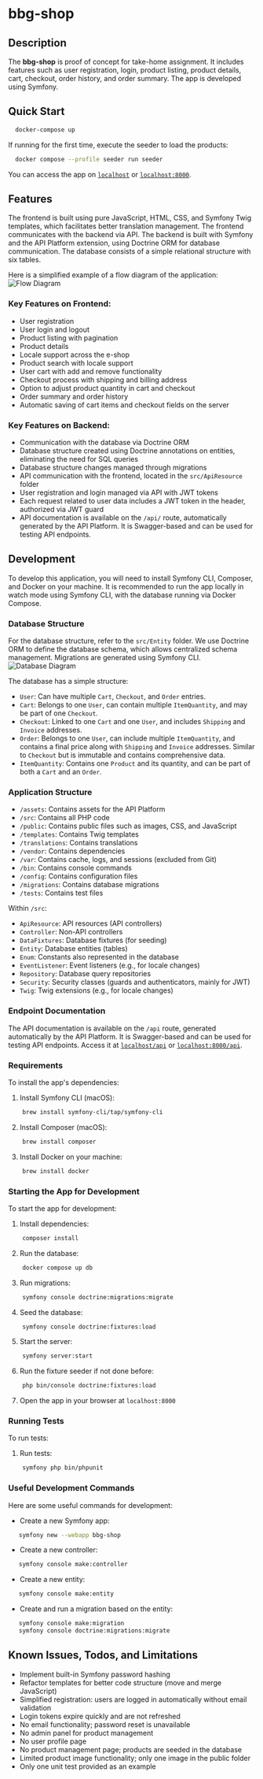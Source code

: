 
# bbg-shop

## Description
The **bbg-shop** is proof of concept for take-home assignment. It includes features such as user registration, login, product listing, product details, cart, checkout, order history, and order summary. The app is developed using Symfony.

## Quick Start

```bash
  docker-compose up
```

If running for the first time, execute the seeder to load the products:

```bash
  docker compose --profile seeder run seeder
```

You can access the app on [`localhost`](http://localhost) or [`localhost:8000`](http://localhost:8000).

## Features
The frontend is built using pure JavaScript, HTML, CSS, and Symfony Twig templates, which facilitates better translation management. The frontend communicates with the backend via API. The backend is built with Symfony and the API Platform extension, using Doctrine ORM for database communication. The database consists of a simple relational structure with six tables.

Here is a simplified example of a flow diagram of the application:
![Flow Diagram](/public/images/diagram.png)

### Key Features on Frontend:
- User registration
- User login and logout
- Product listing with pagination
- Product details
- Locale support across the e-shop
- Product search with locale support
- User cart with add and remove functionality
- Checkout process with shipping and billing address
- Option to adjust product quantity in cart and checkout
- Order summary and order history
- Automatic saving of cart items and checkout fields on the server

### Key Features on Backend:
- Communication with the database via Doctrine ORM
- Database structure created using Doctrine annotations on entities, eliminating the need for SQL queries
- Database structure changes managed through migrations
- API communication with the frontend, located in the `src/ApiResource` folder
- User registration and login managed via API with JWT tokens
- Each request related to user data includes a JWT token in the header, authorized via JWT guard
- API documentation is available on the `/api/` route, automatically generated by the API Platform. It is Swagger-based and can be used for testing API endpoints.

## Development
To develop this application, you will need to install Symfony CLI, Composer, and Docker on your machine. It is recommended to run the app locally in watch mode using Symfony CLI, with the database running via Docker Compose.

### Database Structure
For the database structure, refer to the `src/Entity` folder. We use Doctrine ORM to define the database schema, which allows centralized schema management. Migrations are generated using Symfony CLI.
![Database Diagram](/public/images/db.svg)

The database has a simple structure:
- `User`: Can have multiple `Cart`, `Checkout`, and `Order` entries.
- `Cart`: Belongs to one `User`, can contain multiple `ItemQuantity`, and may be part of one `Checkout`.
- `Checkout`: Linked to one `Cart` and one `User`, and includes `Shipping` and `Invoice` addresses.
- `Order`: Belongs to one `User`, can include multiple `ItemQuantity`, and contains a final price along with `Shipping` and `Invoice` addresses. Similar to `Checkout` but is immutable and contains comprehensive data.
- `ItemQuantity`: Contains one `Product` and its quantity, and can be part of both a `Cart` and an `Order`.

### Application Structure

- `/assets`: Contains assets for the API Platform
- `/src`: Contains all PHP code
- `/public`: Contains public files such as images, CSS, and JavaScript
- `/templates`: Contains Twig templates
- `/translations`: Contains translations
- `/vendor`: Contains dependencies
- `/var`: Contains cache, logs, and sessions (excluded from Git)
- `/bin`: Contains console commands
- `/config`: Contains configuration files
- `/migrations`: Contains database migrations
- `/tests`: Contains test files

Within `/src`:
- `ApiResource`: API resources (API controllers)
- `Controller`: Non-API controllers
- `DataFixtures`: Database fixtures (for seeding)
- `Entity`: Database entities (tables)
- `Enum`: Constants also represented in the database
- `EventListener`: Event listeners (e.g., for locale changes)
- `Repository`: Database query repositories
- `Security`: Security classes (guards and authenticators, mainly for JWT)
- `Twig`: Twig extensions (e.g., for locale changes)

### Endpoint Documentation
The API documentation is available on the `/api` route, generated automatically by the API Platform. It is Swagger-based and can be used for testing API endpoints. Access it at [`localhost/api`](http://localhost/api) or [`localhost:8000/api`](http://localhost:8000/api).

### Requirements
To install the app's dependencies:

1. Install Symfony CLI (macOS):

```bash
    brew install symfony-cli/tap/symfony-cli
```

2. Install Composer (macOS):

```bash
    brew install composer
```

3. Install Docker on your machine:

```bash
    brew install docker
```

### Starting the App for Development
To start the app for development:

1. Install dependencies:

```bash
    composer install
```

2. Run the database:

```bash
    docker compose up db
```

3. Run migrations:

```bash
    symfony console doctrine:migrations:migrate
```

4. Seed the database:

```bash
    symfony console doctrine:fixtures:load
```

5. Start the server:

```bash
    symfony server:start
```

6. Run the fixture seeder if not done before:

```bash
    php bin/console doctrine:fixtures:load
```

7. Open the app in your browser at `localhost:8000`

### Running Tests
To run tests:

1. Run tests:

```bash
    symfony php bin/phpunit
```

### Useful Development Commands
Here are some useful commands for development:

- Create a new Symfony app:

```bash
   symfony new --webapp bbg-shop
```

- Create a new controller:

```bash
   symfony console make:controller
```

- Create a new entity:

```bash
   symfony console make:entity
```

- Create and run a migration based on the entity:

```bash
   symfony console make:migration
   symfony console doctrine:migrations:migrate
```

## Known Issues, Todos, and Limitations
- Implement built-in Symfony password hashing
- Refactor templates for better code structure (move and merge JavaScript)
- Simplified registration: users are logged in automatically without email validation
- Login tokens expire quickly and are not refreshed
- No email functionality; password reset is unavailable
- No admin panel for product management
- No user profile page
- No product management page; products are seeded in the database
- Limited product image functionality; only one image in the public folder
- Only one unit test provided as an example
